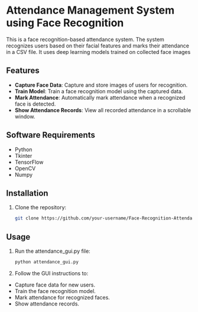 # Attendance Management System using Face Recognition

This is a face recognition-based attendance system. The system recognizes users based on their facial features and marks their attendance in a CSV file.  It uses deep learning models trained on collected face images
## Features
- **Capture Face Data**: Capture and store images of users for recognition.
- **Train Model**: Train a face recognition model using the captured data.
- **Mark Attendance**: Automatically mark attendance when a recognized face is detected.
- **Show Attendance Records**: View all recorded attendance in a scrollable window.

## Software Requirements
- Python
- Tkinter
- TensorFlow
- OpenCV
- Numpy

## Installation
1. Clone the repository:
   ```bash
   git clone https://github.com/your-username/Face-Recognition-Attendance-System.git

## Usage
1. Run the attendance_gui.py file:
   ```bash
   python attendance_gui.py

2. Follow the GUI instructions to:
- Capture face data for new users.
- Train the face recognition model.
- Mark attendance for recognized faces.
- Show attendance records.
